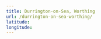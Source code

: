 ```yaml
---
title: Durrington-on-Sea, Worthing
url: /durrington-on-sea-worthing/
latitude: 
longitude: 
---
```

